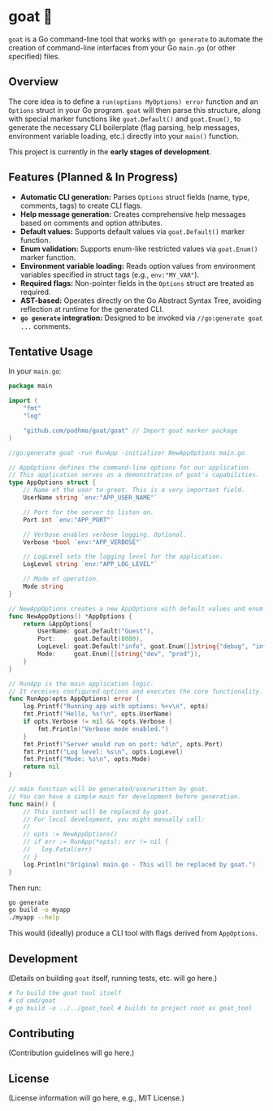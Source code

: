 # goat 🐐

`goat` is a Go command-line tool that works with `go generate` to automate the creation of command-line interfaces from your Go `main.go` (or other specified) files.

## Overview

The core idea is to define a `run(options MyOptions) error` function and an `Options` struct in your Go program. `goat` will then parse this structure, along with special marker functions like `goat.Default()` and `goat.Enum()`, to generate the necessary CLI boilerplate (flag parsing, help messages, environment variable loading, etc.) directly into your `main()` function.

This project is currently in the **early stages of development**.

## Features (Planned & In Progress)

*   **Automatic CLI generation:** Parses `Options` struct fields (name, type, comments, tags) to create CLI flags.
*   **Help message generation:** Creates comprehensive help messages based on comments and option attributes.
*   **Default values:** Supports default values via `goat.Default()` marker function.
*   **Enum validation:** Supports enum-like restricted values via `goat.Enum()` marker function.
*   **Environment variable loading:** Reads option values from environment variables specified in struct tags (e.g., `env:"MY_VAR"`).
*   **Required flags:** Non-pointer fields in the `Options` struct are treated as required.
*   **AST-based:** Operates directly on the Go Abstract Syntax Tree, avoiding reflection at runtime for the generated CLI.
*   **`go generate` integration:** Designed to be invoked via `//go:generate goat ...` comments.

## Tentative Usage

In your `main.go`:

```go
package main

import (
	"fmt"
	"log"

	"github.com/podhmo/goat/goat" // Import goat marker package
)

//go:generate goat -run RunApp -initializer NewAppOptions main.go

// AppOptions defines the command-line options for our application.
// This application serves as a demonstration of goat's capabilities.
type AppOptions struct {
	// Name of the user to greet. This is a very important field.
	UserName string `env:"APP_USER_NAME"`

	// Port for the server to listen on.
	Port int `env:"APP_PORT"`

	// Verbose enables verbose logging. Optional.
	Verbose *bool `env:"APP_VERBOSE"`

	// LogLevel sets the logging level for the application.
	LogLevel string `env:"APP_LOG_LEVEL"`

	// Mode of operation.
	Mode string
}

// NewAppOptions creates a new AppOptions with default values and enum constraints.
func NewAppOptions() *AppOptions {
	return &AppOptions{
		UserName: goat.Default("Guest"),
		Port:     goat.Default(8080),
		LogLevel: goat.Default("info", goat.Enum([]string{"debug", "info", "warn", "error"})),
		Mode:     goat.Enum([]string{"dev", "prod"}),
	}
}

// RunApp is the main application logic.
// It receives configured options and executes the core functionality.
func RunApp(opts AppOptions) error {
	log.Printf("Running app with options: %+v\n", opts)
	fmt.Printf("Hello, %s!\n", opts.UserName)
	if opts.Verbose != nil && *opts.Verbose {
		fmt.Println("Verbose mode enabled.")
	}
	fmt.Printf("Server would run on port: %d\n", opts.Port)
	fmt.Printf("Log level: %s\n", opts.LogLevel)
	fmt.Printf("Mode: %s\n", opts.Mode)
	return nil
}

// main function will be generated/overwritten by goat.
// You can have a simple main for development before generation.
func main() {
	// This content will be replaced by goat.
	// For local development, you might manually call:
	//
	// opts := NewAppOptions()
	// if err := RunApp(*opts); err != nil {
	// 	 log.Fatal(err)
	// }
	log.Println("Original main.go - This will be replaced by goat.")
}

```

Then run:

```bash
go generate
go build -o myapp
./myapp --help
```

This would (ideally) produce a CLI tool with flags derived from `AppOptions`.

## Development

(Details on building `goat` itself, running tests, etc. will go here.)

```bash
# To build the goat tool itself
# cd cmd/goat
# go build -o ../../goat_tool # builds to project root as goat_tool
```

## Contributing

(Contribution guidelines will go here.)

## License

(License information will go here, e.g., MIT License.)